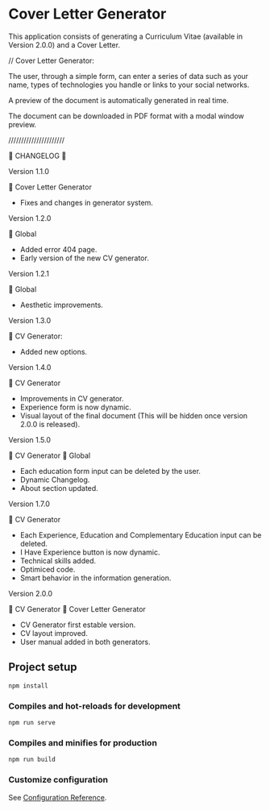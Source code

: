 # Cover Letter Generator

This application consists of generating a Curriculum Vitae (available in Version 2.0.0) and a Cover Letter.

// Cover Letter Generator: 

The user, through a simple form, can enter a series of data such as your name, types of technologies you handle or links to your social networks.

A preview of the document is automatically generated in real time. 

The document can be downloaded in PDF format with a modal window preview.

//////////////////////

:memo: CHANGELOG :memo:

Version 1.1.0

:blue_book: Cover Letter Generator

* Fixes and changes in generator system.

Version 1.2.0

:orange_book: Global

* Added error 404 page.
* Early version of the new CV generator.

Version 1.2.1

:orange_book: Global

* Aesthetic improvements.

Version 1.3.0

:green_book: CV Generator: 

* Added new options.

Version 1.4.0 

:green_book: CV Generator

* Improvements in CV generator. 
* Experience form is now dynamic.
* Visual layout of the final document (This will be hidden once version 2.0.0 is released).

Version 1.5.0

:green_book: CV Generator 
:orange_book: Global 

* Each education form input can be deleted by the user.
* Dynamic Changelog.
* About section updated.

Version 1.7.0

:green_book: CV Generator 

* Each Experience, Education and Complementary Education input can be deleted.
* I Have Experience button is now dynamic.
* Technical skills added.
* Optimiced code.
* Smart behavior in the information generation.

Version 2.0.0

:green_book: CV Generator 
:blue_book: Cover Letter Generator

* CV Generator first estable version.
* CV layout improved.
* User manual added in both generators.


## Project setup
```
npm install
```

### Compiles and hot-reloads for development
```
npm run serve
```

### Compiles and minifies for production
```
npm run build
```

### Customize configuration
See [Configuration Reference](https://cli.vuejs.org/config/).
